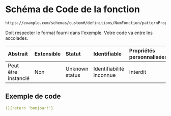 # Schéma de Code de la fonction

```txt
https://example.com/schemas/custom#/definitions/NomFonction/patternProperties/^[a-zA-Z0-9]+$/properties/code
```

Doit respecter le format fourni dans l'exemple. Votre code va entre les accolades.

| Abstrait            | Extensible | Statut         | Identifiable             | Propriétés personnalisées | Propriétés Additionnelles | Limites d'accès | Défini dans                                                                        |
| :------------------ | :--------- | :------------- | :----------------------- | :------------------------ | :------------------------ | :-------------- | :--------------------------------------------------------------------------------- |
| Peut être instancié | Non        | Unknown status | Identifiabilité inconnue | Interdit                  | Autorisé                  | aucun           | [FRW.form.schema.json\*](../out/FRW.form.schema.json "ouvrir le schéma d'origine") |

## Exemple de code

```yaml
(){return 'bonjour!'}

```

